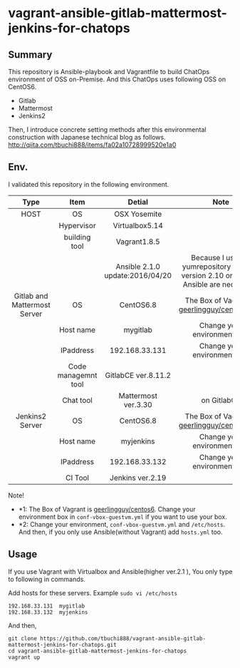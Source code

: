 # vagrant-ansible-gitlab-mattermost-jenkins-for-chatops
## Summary
This repository is Ansible-playbook and Vagrantfile to build ChatOps environment of OSS on-Premise.
And this ChatOps uses following OSS on CentOS6.
- Gitlab
- Mattermost
- Jenkins2

Then,
I introduce concrete setting methods after this environmental construction with Japanese technical blog as follows.
http://qiita.com/tbuchi888/items/fa02a10728999520e1a0

## Env.
I validated this repository in the following environment.

|Type|Item|Detial|Note|
|:-:|:-:|:-:|:-:|
|HOST|OS|OSX Yosemite||
||Hypervisor|Virtualbox5.14||
||building tool|Vagrant1.8.5||
|||Ansible 2.1.0 update:2016/04/20|Because I use the yumrepository module, version 2.10 or more of Ansible are necessary.|
|Gitlab and Mattermost Server|OS|CentOS6.8|The Box of Vagrant is [geerlingguy/centos6](https://atlas.hashicorp.com/geerlingguy/boxes/centos6)(*1)|
||Host name|mygitlab|Change your environment(*2)|
||IPaddress|192.168.33.131|Change your environment(*2)|
||Code managemnt tool|GitlabCE ver.8.11.2||
||Chat tool|Mattermost ver.3.30|on GitlabCE|
|Jenkins2 Server|OS|CentOS6.8|The Box of Vagrant is [geerlingguy/centos6](https://atlas.hashicorp.com/geerlingguy/boxes/centos6)(*1)|
||Host name|myjenkins|Change your environment(*2)|
||IPaddress|192.168.33.132|Change your environment(*2)|
||CI Tool|Jenkins ver.2.19||

Note!
- *1: The Box of Vagrant is [geerlingguy/centos6](https://atlas.hashicorp.com/geerlingguy/boxes/centos6). Change your environment box in `conf-vbox-guestvm.yml` if you want to use your box.
- *2: Change your environment, `conf-vbox-guestvm.yml` and `/etc/hosts`.
And then, if you only use Ansible(without Vagrant)  add `hosts.yml` too.

## Usage
If you use Vagrant with Virtualbox and Ansible(higher ver.2.1 ),
You only type to following in commands.

Add hosts for these servers. 
Example `sudo vi /etc/hosts`

```
192.168.33.131  mygitlab
192.168.33.132  myjenkins
```

And then,

```
git clone https://github.com/tbuchi888/vagrant-ansible-gitlab-mattermost-jenkins-for-chatops.git
cd vagrant-ansible-gitlab-mattermost-jenkins-for-chatops
vagrant up
```
